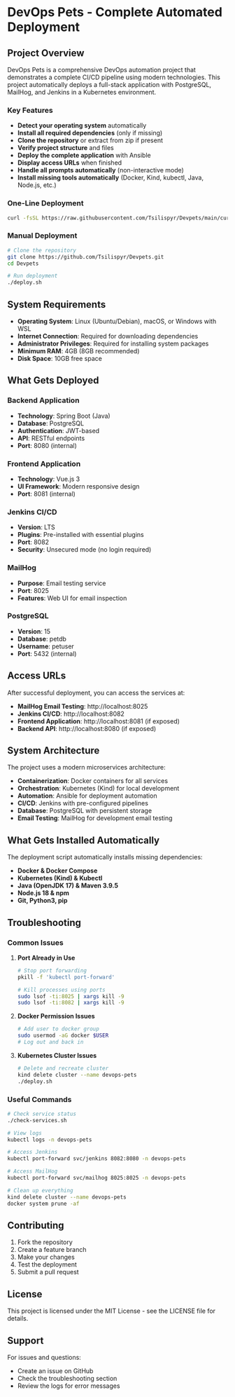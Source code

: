 # DevOps Pets - Complete Automated Deployment

## Project Overview

DevOps Pets is a comprehensive DevOps automation project that demonstrates a complete CI/CD pipeline using modern technologies. This project automatically deploys a full-stack application with PostgreSQL, MailHog, and Jenkins in a Kubernetes environment.

### Key Features

- **Detect your operating system** automatically
- **Install all required dependencies** (only if missing)
- **Clone the repository** or extract from zip if present
- **Verify project structure** and files
- **Deploy the complete application** with Ansible
- **Display access URLs** when finished
- **Handle all prompts automatically** (non-interactive mode)
- **Install missing tools automatically** (Docker, Kind, kubectl, Java, Node.js, etc.)

### One-Line Deployment

```bash
curl -fsSL https://raw.githubusercontent.com/Tsilispyr/Devpets/main/curl-deploy.sh | bash
```

### Manual Deployment

```bash
# Clone the repository
git clone https://github.com/Tsilispyr/Devpets.git
cd Devpets

# Run deployment
./deploy.sh
```

## System Requirements

- **Operating System**: Linux (Ubuntu/Debian), macOS, or Windows with WSL
- **Internet Connection**: Required for downloading dependencies
- **Administrator Privileges**: Required for installing system packages
- **Minimum RAM**: 4GB (8GB recommended)
- **Disk Space**: 10GB free space

## What Gets Deployed

### Backend Application
- **Technology**: Spring Boot (Java)
- **Database**: PostgreSQL
- **Authentication**: JWT-based
- **API**: RESTful endpoints
- **Port**: 8080 (internal)

### Frontend Application
- **Technology**: Vue.js 3
- **UI Framework**: Modern responsive design
- **Port**: 8081 (internal)

### Jenkins CI/CD
- **Version**: LTS
- **Plugins**: Pre-installed with essential plugins
- **Port**: 8082
- **Security**: Unsecured mode (no login required)

### MailHog
- **Purpose**: Email testing service
- **Port**: 8025
- **Features**: Web UI for email inspection

### PostgreSQL
- **Version**: 15
- **Database**: petdb
- **Username**: petuser
- **Port**: 5432 (internal)

## Access URLs

After successful deployment, you can access the services at:

- **MailHog Email Testing**: http://localhost:8025
- **Jenkins CI/CD**: http://localhost:8082
- **Frontend Application**: http://localhost:8081 (if exposed)
- **Backend API**: http://localhost:8080 (if exposed)

## System Architecture

The project uses a modern microservices architecture:

- **Containerization**: Docker containers for all services
- **Orchestration**: Kubernetes (Kind) for local development
- **Automation**: Ansible for deployment automation
- **CI/CD**: Jenkins with pre-configured pipelines
- **Database**: PostgreSQL with persistent storage
- **Email Testing**: MailHog for development email testing

## What Gets Installed Automatically

The deployment script automatically installs missing dependencies:

- **Docker & Docker Compose**
- **Kubernetes (Kind) & Kubectl**
- **Java (OpenJDK 17) & Maven 3.9.5**
- **Node.js 18 & npm**
- **Git, Python3, pip**

## Troubleshooting

### Common Issues

1. **Port Already in Use**
   ```bash
   # Stop port forwarding
   pkill -f 'kubectl port-forward'
   
   # Kill processes using ports
   sudo lsof -ti:8025 | xargs kill -9
   sudo lsof -ti:8082 | xargs kill -9
   ```

2. **Docker Permission Issues**
   ```bash
   # Add user to docker group
   sudo usermod -aG docker $USER
   # Log out and back in
   ```

3. **Kubernetes Cluster Issues**
   ```bash
   # Delete and recreate cluster
   kind delete cluster --name devops-pets
   ./deploy.sh
   ```

### Useful Commands

```bash
# Check service status
./check-services.sh

# View logs
kubectl logs -n devops-pets

# Access Jenkins
kubectl port-forward svc/jenkins 8082:8080 -n devops-pets

# Access MailHog
kubectl port-forward svc/mailhog 8025:8025 -n devops-pets

# Clean up everything
kind delete cluster --name devops-pets
docker system prune -af
```

## Contributing

1. Fork the repository
2. Create a feature branch
3. Make your changes
4. Test the deployment
5. Submit a pull request

## License

This project is licensed under the MIT License - see the LICENSE file for details.

## Support

For issues and questions:
- Create an issue on GitHub
- Check the troubleshooting section
- Review the logs for error messages



 
